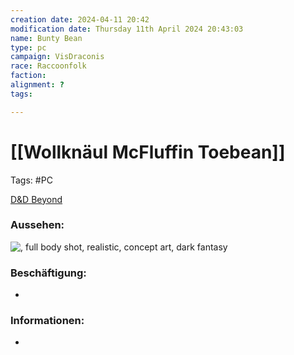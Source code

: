 ```yaml
---
creation date: 2024-04-11 20:42 
modification date: Thursday 11th April 2024 20:43:03 
name: Bunty Bean
type: pc 
campaign: VisDraconis
race: Raccoonfolk
faction:
alignment: ?
tags:

--- 
```


# [[Wollknäul McFluffin Toebean]]

Tags: #PC

[D&D Beyond](https://www.dndbeyond.com/characters/109353622)

### Aussehen:
![](../assets/images/Bunty_Bean.png ", full body shot, realistic, concept art, dark fantasy")

### Beschäftigung:
- 

### Informationen:
- 
